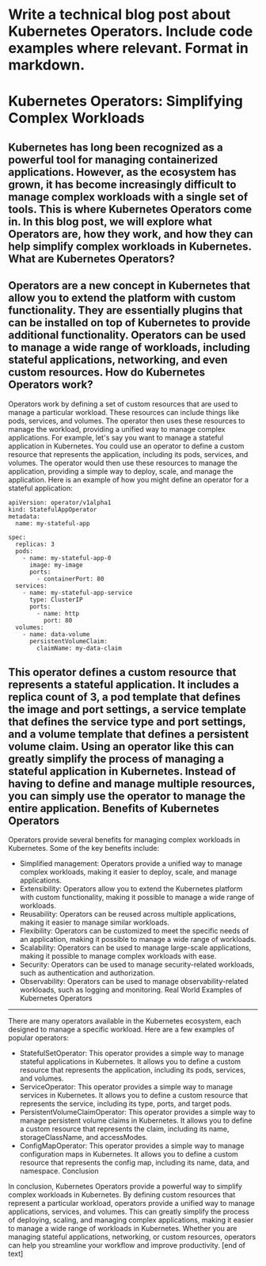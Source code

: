  Write a technical blog post about Kubernetes Operators. Include code examples where relevant. Format in markdown.
=====================================================================

Kubernetes Operators: Simplifying Complex Workloads
==============================================

Kubernetes has long been recognized as a powerful tool for managing containerized applications. However, as the ecosystem has grown, it has become increasingly difficult to manage complex workloads with a single set of tools. This is where Kubernetes Operators come in. In this blog post, we will explore what Operators are, how they work, and how they can help simplify complex workloads in Kubernetes.
What are Kubernetes Operators?
---------------------------

Operators are a new concept in Kubernetes that allow you to extend the platform with custom functionality. They are essentially plugins that can be installed on top of Kubernetes to provide additional functionality. Operators can be used to manage a wide range of workloads, including stateful applications, networking, and even custom resources.
How do Kubernetes Operators work?
---------------------------

Operators work by defining a set of custom resources that are used to manage a particular workload. These resources can include things like pods, services, and volumes. The operator then uses these resources to manage the workload, providing a unified way to manage complex applications.
For example, let's say you want to manage a stateful application in Kubernetes. You could use an operator to define a custom resource that represents the application, including its pods, services, and volumes. The operator would then use these resources to manage the application, providing a simple way to deploy, scale, and manage the application.
Here is an example of how you might define an operator for a stateful application:
```
apiVersion: operator/v1alpha1
kind: StatefulAppOperator
metadata:
  name: my-stateful-app

spec:
  replicas: 3
  pods:
    - name: my-stateful-app-0
      image: my-image
      ports:
        - containerPort: 80
  services:
    - name: my-stateful-app-service
      type: ClusterIP
      ports:
        - name: http
          port: 80
  volumes:
    - name: data-volume
      persistentVolumeClaim:
        claimName: my-data-claim
```
This operator defines a custom resource that represents a stateful application. It includes a replica count of 3, a pod template that defines the image and port settings, a service template that defines the service type and port settings, and a volume template that defines a persistent volume claim.
Using an operator like this can greatly simplify the process of managing a stateful application in Kubernetes. Instead of having to define and manage multiple resources, you can simply use the operator to manage the entire application.
Benefits of Kubernetes Operators
---------------------------

Operators provide several benefits for managing complex workloads in Kubernetes. Some of the key benefits include:

* Simplified management: Operators provide a unified way to manage complex workloads, making it easier to deploy, scale, and manage applications.
* Extensibility: Operators allow you to extend the Kubernetes platform with custom functionality, making it possible to manage a wide range of workloads.
* Reusability: Operators can be reused across multiple applications, making it easier to manage similar workloads.
* Flexibility: Operators can be customized to meet the specific needs of an application, making it possible to manage a wide range of workloads.
* Scalability: Operators can be used to manage large-scale applications, making it possible to manage complex workloads with ease.
* Security: Operators can be used to manage security-related workloads, such as authentication and authorization.
* Observability: Operators can be used to manage observability-related workloads, such as logging and monitoring.
Real World Examples of Kubernetes Operators
------------------------------


There are many operators available in the Kubernetes ecosystem, each designed to manage a specific workload. Here are a few examples of popular operators:

* StatefulSetOperator: This operator provides a simple way to manage stateful applications in Kubernetes. It allows you to define a custom resource that represents the application, including its pods, services, and volumes.
* ServiceOperator: This operator provides a simple way to manage services in Kubernetes. It allows you to define a custom resource that represents the service, including its type, ports, and target pods.
* PersistentVolumeClaimOperator: This operator provides a simple way to manage persistent volume claims in Kubernetes. It allows you to define a custom resource that represents the claim, including its name, storageClassName, and accessModes.
* ConfigMapOperator: This operator provides a simple way to manage configuration maps in Kubernetes. It allows you to define a custom resource that represents the config map, including its name, data, and namespace.
Conclusion

In conclusion, Kubernetes Operators provide a powerful way to simplify complex workloads in Kubernetes. By defining custom resources that represent a particular workload, operators provide a unified way to manage applications, services, and volumes. This can greatly simplify the process of deploying, scaling, and managing complex applications, making it easier to manage a wide range of workloads in Kubernetes. Whether you are managing stateful applications, networking, or custom resources, operators can help you streamline your workflow and improve productivity. [end of text]


